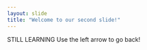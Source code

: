 ```yaml
---
layout: slide
title: "Welcome to our second slide!"
---
```

STILL LEARNING
Use the left arrow to go back!
